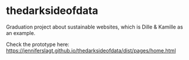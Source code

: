 # thedarksideofdata
Graduation project about sustainable websites, which is Dille &amp; Kamille as an example.

Check the prototype here: https://jenniferslagt.github.io/thedarksideofdata/dist/pages/home.html
